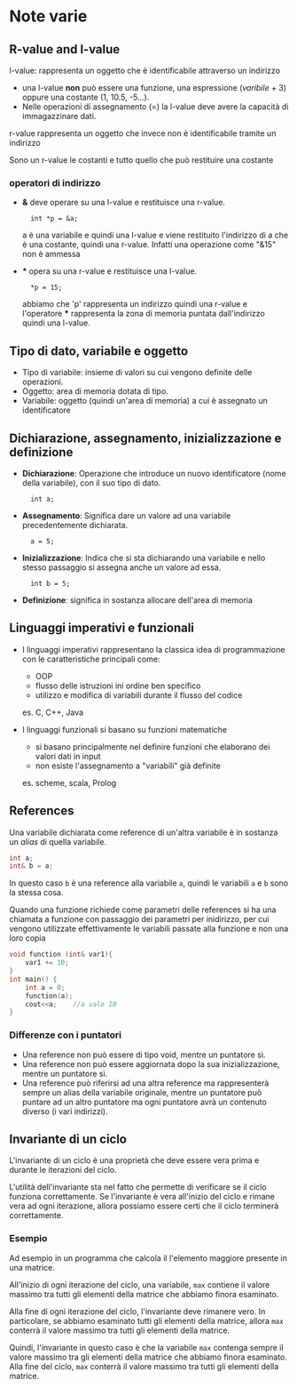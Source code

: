 ﻿# Note varie

## R-value and l-value
l-value: rappresenta un oggetto che è identificabile attraverso un indirizzo
- una l-value **non** può essere una funzione, una espressione (*varibile* + 3) oppure una costante (1, 10.5, -5...).
- Nelle operazioni di assegnamento (=) la l-value deve avere la capacità di immagazzinare dati.

r-value rappresenta un oggetto che invece non è identificabile tramite un indirizzo

Sono un r-value le costanti e tutto quello che può restituire una costante

### operatori di indirizzo
- **&** deve operare su una l-value e restituisce una r-value.
	
		int *p = &a;
	 a è una variabile e quindi una l-value e viene restituito l'indirizzo di a che è una costante, quindi una r-value.
	Infatti una operazione come "&15" non è ammessa
	
- **\*** opera su una r-value e restituisce una l-value.
		
		*p = 15; 
	abbiamo che 'p' rappresenta un indirizzo quindi una r-value e l'operatore **\*** rappresenta la zona di memoria puntata dall'indirizzo quindi una l-value.

## Tipo di dato, variabile e oggetto
- Tipo di variabile: insieme di valori su cui vengono definite delle operazioni.
- Oggetto: area di memoria dotata di tipo.
- Variabile: oggetto (quindi un'area di memoria) a cui è assegnato un identificatore


## Dichiarazione, assegnamento, inizializzazione e definizione

- **Dichiarazione**: Operazione che introduce un nuovo identificatore (nome della variabile), con il suo tipo di dato.
		
		int a;
- **Assegnamento**: Significa dare un valore ad una variabile precedentemente dichiarata.

		a = 5;
	
- **Inizializzazione**: Indica che si sta dichiarando una variabile e nello stesso passaggio si assegna anche un valore ad essa.

		int b = 5;

- **Definizione**: significa in sostanza allocare dell'area di memoria


## Linguaggi imperativi e funzionali

- I linguaggi imperativi rappresentano la classica idea di programmazione con le caratteristiche principali come:
	- OOP
	- flusso delle istruzioni ini ordine ben specifico
	- utilizzo e modifica di variabili durante il flusso del codice

	es. C, C++, Java
- I linguaggi funzionali si basano su funzioni matematiche
	- si basano principalmente nel definire funzioni che elaborano dei valori dati in input
	- non esiste l'assegnamento a "variabili" già definite
	
	es. scheme, scala, Prolog

## References

Una variabile dichiarata come reference di un'altra variabile è in sostanza un *alias* di quella variabile.

```c
int a;
int& b = a;
```
In questo caso `b` è una reference alla variabile `a`, quindi le variabili `a` e `b` sono la stessa cosa.

Quando una funzione richiede come parametri delle references si ha una chiamata a funzione con passaggio dei parametri per inidirizzo, per cui vengono utilizzate effettivamente le variabili passate alla funzione e non una loro copia

```c
void function (int& var1){
	var1 += 10;
}
int main() {
	int a = 0;
	function(a);
	cout<<a;	//a vale 10
}
```

### Differenze con i puntatori

- Una reference non può essere di tipo void, mentre un puntatore sì.
- Una reference non può essere aggiornata dopo la sua inizializzazione, mentre un puntatore sì.
- Una reference può riferirsi ad una altra reference ma rappresenterà sempre un alias della variabile originale, mentre un puntatore può puntare ad un altro puntatore ma ogni puntatore avrà un contenuto diverso (i vari indirizzi).


## Invariante di un ciclo

L'invariante di un ciclo è una proprietà che deve essere vera prima e durante le iterazioni del ciclo.

L'utilità dell'invariante sta nel fatto che permette di verificare se il ciclo funziona correttamente. Se l'invariante è vera all'inizio del ciclo e rimane vera ad ogni iterazione, allora possiamo essere certi che il ciclo terminerà correttamente.

### Esempio

Ad esempio in un programma che calcola il l'elemento maggiore  presente in una matrice.

All'inizio di ogni iterazione del ciclo,  una variabile, `max` contiene il valore massimo tra tutti gli elementi della matrice che abbiamo finora esaminato.

Alla fine di ogni iterazione del ciclo, l'invariante deve rimanere vero. In particolare, se abbiamo esaminato tutti gli elementi della matrice, allora `max` conterrà il valore massimo tra tutti gli elementi della matrice.

Quindi, l'invariante in questo caso è che la variabile `max` contenga sempre il valore massimo tra gli elementi della matrice che abbiamo finora esaminato. Alla fine del ciclo, `max` conterrà il valore massimo tra tutti gli elementi della matrice.
